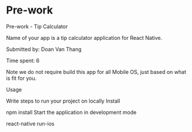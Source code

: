 # Pre-work
Pre-work - Tip Calculator

Name of your app is a tip calculator application for React Native.

Submitted by: Doan Van Thang

Time spent: 6

Note we do not require build this app for all Mobile OS, just based on what is fit for you.

Usage

Write steps to run your project on locally Install

npm install
Start the application in development mode

react-native run-ios

